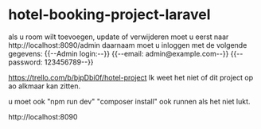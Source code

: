 # hotel-booking-project-laravel

als u room wilt toevoegen, update of verwijderen moet u eerst naar
http://localhost:8090/admin
daarnaam moet u inloggen met de volgende gegevens:
{{--Admin login:--}}
{{--email: admin@example.com--}}
{{--password: 123456789--}}


https://trello.com/b/bjpDbi0f/hotel-project
Ik weet het niet of dit project op ao alkmaar kan zitten.

u moet ook "npm run dev"
"composer install"
ook runnen als het niet lukt.

http://localhost:8090
